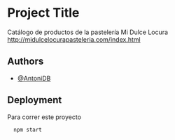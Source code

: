 
# Project Title

Catálogo de productos de la pastelería Mi Dulce Locura http://midulcelocurapasteleria.com/index.html




## Authors

- [@AntoniDB](https://github.com/AntoniDB)


## Deployment

Para correr este proyecto

```bash
  npm start
```

